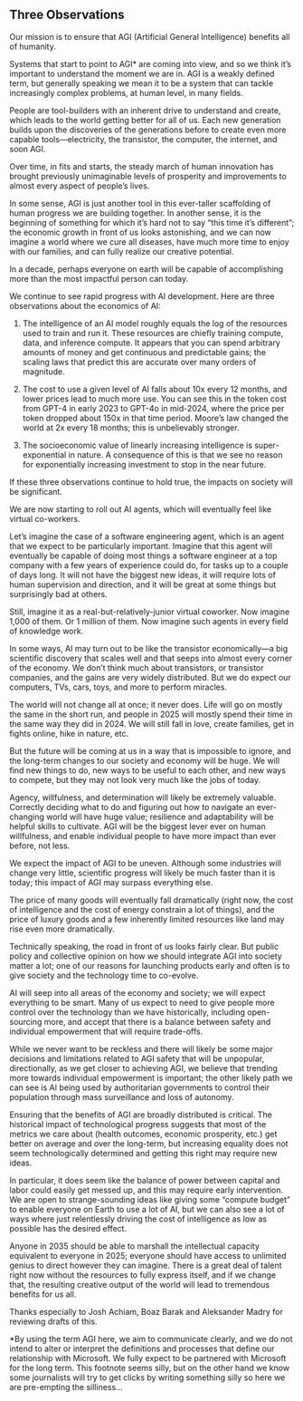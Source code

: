 ## Three Observations

Our mission is to ensure that AGI (Artificial General Intelligence) benefits all of humanity.

Systems that start to point to AGI\* are coming into view, and so we think it’s important to understand the moment we are in. AGI is a weakly defined term, but generally speaking we mean it to be a system that can tackle increasingly complex problems, at human level, in many fields.

People are tool-builders with an inherent drive to understand and create, which leads to the world getting better for all of us. Each new generation builds upon the discoveries of the generations before to create even more capable tools—electricity, the transistor, the computer, the internet, and soon AGI.

Over time, in fits and starts, the steady march of human innovation has brought previously unimaginable levels of prosperity and improvements to almost every aspect of people’s lives.

In some sense, AGI is just another tool in this ever-taller scaffolding of human progress we are building together. In another sense, it is the beginning of something for which it’s hard not to say “this time it’s different”; the economic growth in front of us looks astonishing, and we can now imagine a world where we cure all diseases, have much more time to enjoy with our families, and can fully realize our creative potential.

In a decade, perhaps everyone on earth will be capable of accomplishing more than the most impactful person can today.

We continue to see rapid progress with AI development. Here are three observations about the economics of AI:

1. The intelligence of an AI model roughly equals the log of the resources used to train and run it. These resources are chiefly training compute, data, and inference compute. It appears that you can spend arbitrary amounts of money and get continuous and predictable gains; the scaling laws that predict this are accurate over many orders of magnitude.

2. The cost to use a given level of AI falls about 10x every 12 months, and lower prices lead to much more use. You can see this in the token cost from GPT-4 in early 2023 to GPT-4o in mid-2024, where the price per token dropped about 150x in that time period. Moore’s law changed the world at 2x every 18 months; this is unbelievably stronger.

3. The socioeconomic value of linearly increasing intelligence is super-exponential in nature. A consequence of this is that we see no reason for exponentially increasing investment to stop in the near future.

If these three observations continue to hold true, the impacts on society will be significant.

We are now starting to roll out AI agents, which will eventually feel like virtual co-workers.

Let’s imagine the case of a software engineering agent, which is an agent that we expect to be particularly important. Imagine that this agent will eventually be capable of doing most things a software engineer at a top company with a few years of experience could do, for tasks up to a couple of days long. It will not have the biggest new ideas, it will require lots of human supervision and direction, and it will be great at some things but surprisingly bad at others.

Still, imagine it as a real-but-relatively-junior virtual coworker. Now imagine 1,000 of them. Or 1 million of them. Now imagine such agents in every field of knowledge work.

In some ways, AI may turn out to be like the transistor economically—a big scientific discovery that scales well and that seeps into almost every corner of the economy. We don’t think much about transistors, or transistor companies, and the gains are very widely distributed. But we do expect our computers, TVs, cars, toys, and more to perform miracles.

The world will not change all at once; it never does. Life will go on mostly the same in the short run, and people in 2025 will mostly spend their time in the same way they did in 2024. We will still fall in love, create families, get in fights online, hike in nature, etc.

But the future will be coming at us in a way that is impossible to ignore, and the long-term changes to our society and economy will be huge. We will find new things to do, new ways to be useful to each other, and new ways to compete, but they may not look very much like the jobs of today.

Agency, willfulness, and determination will likely be extremely valuable. Correctly deciding what to do and figuring out how to navigate an ever-changing world will have huge value; resilience and adaptability will be helpful skills to cultivate. AGI will be the biggest lever ever on human willfulness, and enable individual people to have more impact than ever before, not less.

We expect the impact of AGI to be uneven. Although some industries will change very little, scientific progress will likely be much faster than it is today; this impact of AGI may surpass everything else.

The price of many goods will eventually fall dramatically (right now, the cost of intelligence and the cost of energy constrain a lot of things), and the price of luxury goods and a few inherently limited resources like land may rise even more dramatically.

Technically speaking, the road in front of us looks fairly clear. But public policy and collective opinion on how we should integrate AGI into society matter a lot; one of our reasons for launching products early and often is to give society and the technology time to co-evolve.

AI will seep into all areas of the economy and society; we will expect everything to be smart. Many of us expect to need to give people more control over the technology than we have historically, including open-sourcing more, and accept that there is a balance between safety and individual empowerment that will require trade-offs.

While we never want to be reckless and there will likely be some major decisions and limitations related to AGI safety that will be unpopular, directionally, as we get closer to achieving AGI, we believe that trending more towards individual empowerment is important; the other likely path we can see is AI being used by authoritarian governments to control their population through mass surveillance and loss of autonomy.

Ensuring that the benefits of AGI are broadly distributed is critical. The historical impact of technological progress suggests that most of the metrics we care about (health outcomes, economic prosperity, etc.) get better on average and over the long-term, but increasing equality does not seem technologically determined and getting this right may require new ideas.

In particular, it does seem like the balance of power between capital and labor could easily get messed up, and this may require early intervention. We are open to strange-sounding ideas like giving some “compute budget” to enable everyone on Earth to use a lot of AI, but we can also see a lot of ways where just relentlessly driving the cost of intelligence as low as possible has the desired effect.

Anyone in 2035 should be able to marshall the intellectual capacity equivalent to everyone in 2025; everyone should have access to unlimited genius to direct however they can imagine. There is a great deal of talent right now without the resources to fully express itself, and if we change that, the resulting creative output of the world will lead to tremendous benefits for us all.

Thanks especially to Josh Achiam, Boaz Barak and Aleksander Madry for reviewing drafts of this.

\*By using the term AGI here, we aim to communicate clearly, and we do not intend to alter or interpret the definitions and processes that define our relationship with Microsoft. We fully expect to be partnered with Microsoft for the long term. This footnote seems silly, but on the other hand we know some journalists will try to get clicks by writing something silly so here we are pre-empting the silliness…
